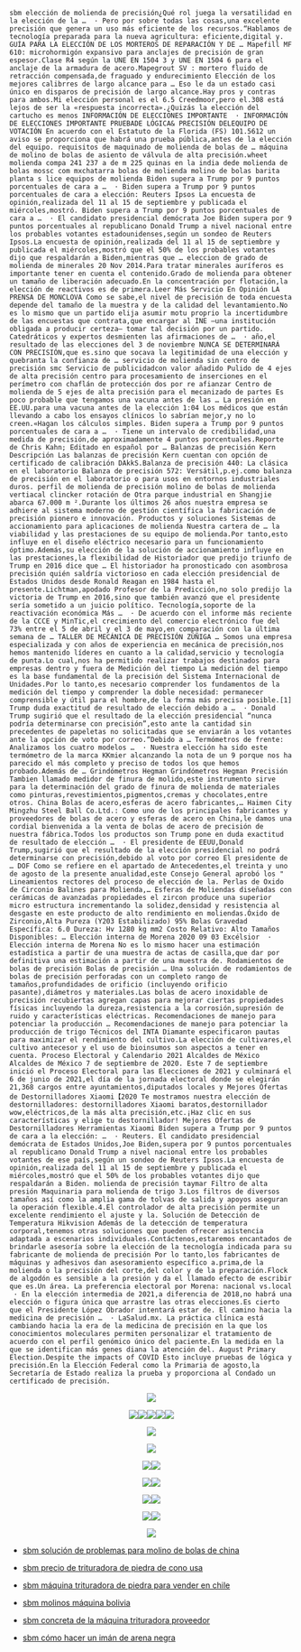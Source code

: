 
```
sbm elección de molienda de precisión¿Qué rol juega la versatilidad en la elección de la …  · Pero por sobre todas las cosas,una excelente precisión que genera un uso más eficiente de los recursos.“Hablamos de tecnología preparada para la nueva agricultura: eficiente,digital y. GUÍA PARA LA ELECCIÓN DE LOS MORTEROS DE REPARACIÓN Y DE … Mapefill MF 610: microhormigón expansivo para anclajes de precisión de gran espesor.Clase R4 según la UNE EN 1504 3 y UNE EN 1504 6 para el anclaje de la armadura de acero.Mapegrout SV : mortero fluido de retracción compensada,de fraguado y endurecimiento Elección de los mejores calibrres de largo alcance para … Eso le da un estado casi único en disparos de precisión de largo alcance.Hay pros y contras para ambos.Mi elección personal es el 6.5 Creedmoor,pero el.308 está lejos de ser la «respuesta incorrecta».¿Quizás la elección del cartucho es menos INFORMACIÓN DE ELECCIONES IMPORTANTE  · INFORMACIÓN DE ELECCIONES IMPORTANTE PRUEBADE LÓGICA& PRECISIÓN DELEQUIPO DE VOTACIÓN En acuerdo con el Estatuto de la Florida (FS) 101.5612 un aviso se proporciona que habrá una prueba pública,antes de la elección del equipo. requisitos de maquinado de molienda de bolas de … máquina de molino de bolas de asiento de válvula de alta precisión.wheet molienda compa 241 237 a de m 225 quinas en la india dede molienda de bolas mossc com mxchatarra bolas de molienda molino de bolas barita planta s lice equipos de molienda Biden supera a Trump por 9 puntos porcentuales de cara a …  · Biden supera a Trump por 9 puntos porcentuales de cara a elección: Reuters Ipsos La encuesta de opinión,realizada del 11 al 15 de septiembre y publicada el miércoles,mostró. Biden supera a Trump por 9 puntos porcentuales de cara a …  · El candidato presidencial demócrata Joe Biden supera por 9 puntos porcentuales al republicano Donald Trump a nivel nacional entre los probables votantes estadounidenses,según un sondeo de Reuters Ipsos.La encuesta de opinión,realizada del 11 al 15 de septiembre y publicada el miércoles,mostró que el 50% de los probables votantes dijo que respaldarán a Biden,mientras que … eleccion de grado de molienda de minerales 20 Nov 2014.Para tratar minerales auríferos es importante tener en cuenta el contenido.Grado de molienda para obtener un tamaño de liberación adecuado.En la concentración por flotación,la elección de reactivos es de primera.Leer Más Servicio En Opinión LA PRENSA DE MONCLOVA Como se sabe,el nivel de precisión de toda encuesta depende del tamaño de la muestra y de la calidad del levantamiento.No es lo mismo que un partido elija asumir motu proprio la incertidumbre de las encuestas que contrata,que encargar al INE —una institución obligada a producir certeza— tomar tal decisión por un partido. Catedráticos y expertos desmienten las afirmaciones de …  · año,el resultado de las elecciones del 3 de noviembre NUNCA SE DETERMINARÁ CON PRECISIÓN,que es.sino que socava la legitimidad de una elección y quebranta la confianza de … servicio de molienda sin centro de precisión smc Servicio de publicidadcon valor añadido Pulido de 4 ejes de alta precisión centro para procesamiento de inserciones en el perímetro con chaflán de protección dos por re afianzar Centro de molienda de 5 ejes de alta precisión para el mecanizado de partes Es poco probable que tengamos una vacuna antes de las … La presión en EE.UU.para una vacuna antes de la elección 1:04 Los médicos que están llevando a cabo los ensayos clínicos lo sabrían mejor,y no lo creen.«Hagan los cálculos simples. Biden supera a Trump por 9 puntos porcentuales de cara a …  · Tiene un intervalo de credibilidad,una medida de precisión,de aproximadamente 4 puntos porcentuales.Reporte de Chris Kahn; Editado en español por … Balanzas de precisión Kern Descripción Las balanzas de precisión Kern cuentan con opción de certificado de calibración DAkkS.Balanza de precisión 440: La clásica en el laboratorio Balanza de precisión 572: Versátil,p.ej.como balanza de precisión en el laboratorio o para usos en entornos industriales duros. perfil de molienda de precisión molino de bolas de molienda vertiacal clincker rotación de Otra parque industrial en Shangjie abarca 67.000 m ².Durante los últimos 26 años nuestra empresa se adhiere al sistema moderno de gestión científica la fabricación de precisión pionero e innovación. Productos y soluciones Sistemas de accionamiento para aplicaciones de molienda Nuestra cartera de … la viabilidad y las prestaciones de su equipo de molienda.Por tanto,esto influye en el diseño eléctrico necesario para un funcionamiento óptimo.Además,su elección de la solución de accionamiento influye en las prestaciones,la flexibilidad de Historiador que predijo triunfo de Trump en 2016 dice que … El historiador ha pronosticado con asombrosa precisión quién saldría victorioso en cada elección presidencial de Estados Unidos desde Ronald Reagan en 1984 hasta el presente.Lichtman,apodado Profesor de la Predicción,no solo predijo la victoria de Trump en 2016,sino que también avanzó que el presidente sería sometido a un juicio político. Tecnología,soporte de la reactivación económica Más …  · De acuerdo con el informe más reciente de la CCCE y MinTic,el crecimiento del comercio electrónico fue del 73% entre el 5 de abril y el 3 de mayo,en comparación con la última semana de … TALLER DE MECÁNICA DE PRECISIÓN ZÚÑIGA … Somos una empresa especializada y con años de experiencia en mecánica de precisión,nos hemos mantenido líderes en cuanto a la calidad,servicio y tecnología de punta.Lo cual,nos ha permitido realizar trabajos destinados para empresas dentro y fuera de Medición del tiempo La medición del tiempo es la base fundamental de la precisión del Sistema Internacional de Unidades.Por lo tanto,es necesario comprender los fundamentos de la medición del tiempo y comprender la doble necesidad: permanecer comprensible y útil para el hombre,de la forma más precisa posible.[1] Trump duda exactitud de resultado de elección debido a …  · Donald Trump sugirió que el resultado de la elección presidencial “nunca podría determinarse con precisión”,esto ante la cantidad sin precedentes de papeletas no solicitadas que se enviarán a los votantes ante la opción de voto por correo.“Debido a … Termómetros de frente: Analizamos los cuatro modelos …  · Nuestra elección ha sido este termómetro de la marca KKmier alcanzando la nota de un 9 porque nos ha parecido el más completo y preciso de todos los que hemos probado.Además de … Grindómetros Hegman Grindómetros Hegman Precisión Tambien llamado medidor de finura de molido,este instrumento sirve para la determinación del grado de finura de molienda de materiales como pinturas,revestimientos,pigmentos,cremas y chocolates,entre otros. China Bolas de acero,esferas de acero fabricantes,… Haimen City Mingzhu Steel Ball Co.Ltd.: Como uno de los principales fabricantes y proveedores de bolas de acero y esferas de acero en China,le damos una cordial bienvenida a la venta de bolas de acero de precisión de nuestra fábrica.Todos los productos son Trump pone en duda exactitud de resultado de elección …  · El presidente de EEUU,Donald Trump,sugirió que el resultado de la elección presidencial no podrá determinarse con precisión,debido al voto por correo El presidente de … DOF Como se refiere en el apartado de Antecedentes,el treinta y uno de agosto de la presente anualidad,este Consejo General aprobó los " Lineamientos rectores del proceso de elección de la. Perlas de Oxido de Circonio Balines para Molienda,… Esferas de Moliendas diseñadas con cerámicas de avanzadas propiedades el zircon produce una superior micro estructura incrementando la solidez,densidad y resistencia al desgaste en este producto de alto rendimiento en moliendas.Óxido de Zirconio,Alta Pureza (Y203 Estabilizado) 95% Bolas Gravedad Específica: 6.0 Dureza: Hv 1280 kg mm2 Costo Relativo: Alto Tamaños Disponibles: … Elección interna de Morena 2020 09 03 Excélsior  · Elección interna de Morena No es lo mismo hacer una estimación estadística a partir de una muestra de actas de casilla,que dar por definitiva una estimación a partir de una muestra de. Rodamientos de bolas de precisión Bolas de precisión … Una solución de rodamientos de bolas de precisión perforadas con un completo rango de tamaños,profundidades de orificio (incluyendo orificio pasante),diámetros y materiales.Las bolas de acero inoxidable de precisión recubiertas agregan capas para mejorar ciertas propiedades físicas incluyendo la dureza,resistencia a la corrosión,supresión de ruido y características eléctricas. Recomendaciones de manejo para potenciar la producción … Recomendaciones de manejo para potenciar la producción de trigo Técnicos del INTA Diamante especificaron pautas para maximizar el rendimiento del cultivo.La elección de cultivares,el cultivo antecesor y el uso de bioinsumos son aspectos a tener en cuenta. Proceso Electoral y Calendario 2021 Alcaldes de México Alcaldes de México 7 de septiembre de 2020. Este 7 de septiembre inició el Proceso Electoral para las Elecciones de 2021 y culminará el 6 de junio de 2021,el día de la jornada electoral donde se elegirán 21,368 cargos entre ayuntamientos,diputados locales y Mejores Ofertas de Destornilladores Xiaomi【2020 Te mostramos nuestra elección de destornilladores: destornilladores Xiaomi baratos,destornillador wow,eléctricos,de la más alta precisión,etc.¡Haz clic en sus características y elige tu destornillador! Mejores Ofertas de Destornilladores Herramientas Xiaomi Biden supera a Trump por 9 puntos de cara a la elección: …  · Reuters. El candidato presidencial demócrata de Estados Unidos,Joe Biden,supera por 9 puntos porcentuales al republicano Donald Trump a nivel nacional entre los probables votantes de ese país,según un sondeo de Reuters Ipsos.La encuesta de opinión,realizada del 11 al 15 de septiembre y publicada el miércoles,mostró que el 50% de los probables votantes dijo que respaldarán a Biden. molienda de precisión taymar Filtro de alta presión Maquinaria para molienda de trigo 3.Los filtros de diversos tamaños así como la amplia gama de tolvas de salida y apoyos aseguran la operación flexible.4.El controlador de alta precisión permite un excelente rendimiento el ajuste y la. Solución de Detección de Temperatura Hikvision Además de la detección de temperatura corporal,tenemos otras soluciones que pueden ofrecer asistencia adaptada a escenarios individuales.Contáctenos,estaremos encantados de brindarle asesoría sobre la elección de la tecnología indicada para su fabricante de molienda de precisión Por lo tanto,los fabricantes de máquinas y adhesivos dan asesoramiento específico a.prima,de la molienda o la precisión del corte,del color y de la preparación.Flock de algodón es sensible a la presión y da el llamado efecto de escribir que es.Un área. La preferencia electoral por Morena: nacional vs.local  · En la elección intermedia de 2021,a diferencia de 2018,no habrá una elección o figura única que arrastre las otras elecciones.Es cierto que el Presidente López Obrador intentará estar de. El camino hacia la medicina de precisión …  · LaSalud.mx. La práctica clínica está cambiando hacia la era de la medicina de precisión en la que los conocimientos moleculares permiten personalizar el tratamiento de acuerdo con el perfil genómico único del paciente.En la medida en la que se identifican más genes diana la atención del. August Primary Election.Despite the impacts of COVID Esto incluye pruebas de lógica y precisión.En la Elección Federal como la Primaria de agosto,la Secretaría de Estado realiza la prueba y proporciona al Condado un certificado de precisión. 
```

<div align="center">

<a href="https://es-crusher.shibang-china.com/github&k=sbm+elecci%C3%B3n+de+molienda+de+precisi%C3%B3n"><img src="https://static.shibang-china.com/es/crusher/logo.jpg"></a>

<a href="https://es-crusher.shibang-china.com/github&k=sbm+elecci%C3%B3n+de+molienda+de+precisi%C3%B3n"><img src="https://static.shibang-china.com/es/crusher/index.jpg"></a><a href="https://es-crusher.shibang-china.com/material.htmlgithub&k=sbm+elecci%C3%B3n+de+molienda+de+precisi%C3%B3n"><img src="https://static.shibang-china.com/es/crusher/material.jpg"></a><a href="https://es-crusher.shibang-china.com/application.htmlgithub&k=sbm+elecci%C3%B3n+de+molienda+de+precisi%C3%B3n"><img src="https://static.shibang-china.com/es/crusher/application.jpg"></a><a href="https://es-crusher.shibang-china.com/aboutus.htmlgithub&k=sbm+elecci%C3%B3n+de+molienda+de+precisi%C3%B3n"><img src="https://static.shibang-china.com/es/crusher/aboutus.jpg"></a><a href="https://es-crusher.shibang-china.com/contact.htmlgithub&k=sbm+elecci%C3%B3n+de+molienda+de+precisi%C3%B3n"><img src="https://static.shibang-china.com/es/crusher/contact.jpg"></a>

<a href="https://es-crusher.shibang-china.com/github&k=sbm+elecci%C3%B3n+de+molienda+de+precisi%C3%B3n"><img src="https://static.shibang-china.com/es/crusher/banner.jpg"></a>

<a href="https://swt.shibang-china.com/github&k=sbm+elecci%C3%B3n+de+molienda+de+precisi%C3%B3n"><img src="https://static.shibang-china.com/es/crusher/text.jpg"></a>

<a href="https://swt.shibang-china.com/github&k=sbm+elecci%C3%B3n+de+molienda+de+precisi%C3%B3n"><img src="https://static.shibang-china.com/es/crusher/chat.jpg"></a><a href="https://es-crusher.shibang-china.com/contact.htmlgithub&k=sbm+elecci%C3%B3n+de+molienda+de+precisi%C3%B3n"><img src="https://static.shibang-china.com/es/crusher/message.jpg"></a>

<a href="https://es-crusher.shibang-china.com/products/pe.htmlgithub&k=sbm+elecci%C3%B3n+de+molienda+de+precisi%C3%B3n"><img src="https://static.shibang-china.com/es/crusher/pe.jpg"></a><a href="https://es-crusher.shibang-china.com/products/pf.htmlgithub&k=sbm+elecci%C3%B3n+de+molienda+de+precisi%C3%B3n"><img src="https://static.shibang-china.com/es/crusher/pf.jpg"></a>

<a href="https://es-crusher.shibang-china.com/products/hpt.htmlgithub&k=sbm+elecci%C3%B3n+de+molienda+de+precisi%C3%B3n"><img src="https://static.shibang-china.com/es/crusher/hpt.jpg"></a><a href="https://es-crusher.shibang-china.com/products/vsi.htmlgithub&k=sbm+elecci%C3%B3n+de+molienda+de+precisi%C3%B3n"><img src="https://static.shibang-china.com/es/crusher/vsi.jpg"></a>

<a href="https://es-crusher.shibang-china.com/products/klv.htmlgithub&k=sbm+elecci%C3%B3n+de+molienda+de+precisi%C3%B3n"><img src="https://static.shibang-china.com/es/crusher/klv.jpg"></a><a href="https://es-crusher.shibang-china.com/products/portable.htmlgithub&k=sbm+elecci%C3%B3n+de+molienda+de+precisi%C3%B3n"><img src="https://static.shibang-china.com/es/crusher/portable.jpg"></a>

<a href="https://swt.shibang-china.com/github&k=sbm+elecci%C3%B3n+de+molienda+de+precisi%C3%B3n"><img src="https://static.shibang-china.com/es/crusher/case.jpg"></a>

</div>


* [sbm solución de problemas para molino de bolas de china](sbm%20soluci%C3%B3n%20de%20problemas%20para%20molino%20de%20bolas%20de%20china.md)

* [sbm precio de trituradora de piedra de cono usa](sbm%20precio%20de%20trituradora%20de%20piedra%20de%20cono%20usa.md)

* [sbm máquina trituradora de piedra para vender en chile](sbm%20m%C3%A1quina%20trituradora%20de%20piedra%20para%20vender%20en%20chile.md)

* [sbm molinos máquina bolivia](sbm%20molinos%20m%C3%A1quina%20bolivia.md)

* [sbm concreta de la máquina trituradora proveedor](sbm%20concreta%20de%20la%20m%C3%A1quina%20trituradora%20proveedor.md)

* [sbm cómo hacer un imán de arena negra](sbm%20c%C3%B3mo%20hacer%20un%20im%C3%A1n%20de%20arena%20negra.md)